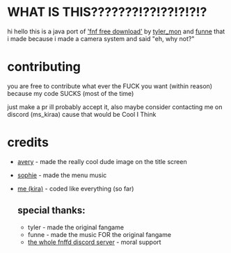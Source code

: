 # WHAT IS THIS???????!??!??!?!?!?
hi hello this is a java port of ['fnf free download'](https://gamejolt.com/games/fridaynightfunkin/705302) by [tyler_mon](https://twitter.com/fregy_fregger) and [funne](https://soundcloud.com/funne-man) that i made because i made a camera system and said "eh, why not?"

# contributing

you are free to contribute what ever the FUCK you want (within reason) because my code SUCKS (most of the time)

just make a pr ill probably accept it, also maybe consider contacting me on discord (ms_kiraa) cause that would be Cool I Think

# credits

* [avery](https://twitter.com/averydoesstuf) - made the really cool dude image on the title screen
* [sophie](https://store.steampowered.com/app/2231450/Pizza_Tower/) - made the menu music
* [me (kira)](https://twitter.com/ms_kiraa_) - coded like everything (so far)

    ## special thanks:
    * tyler - made the original fangame
    * funne - made the music FOR the original fangame
    * [the whole fnffd discord server](https://example.com) - moral support
